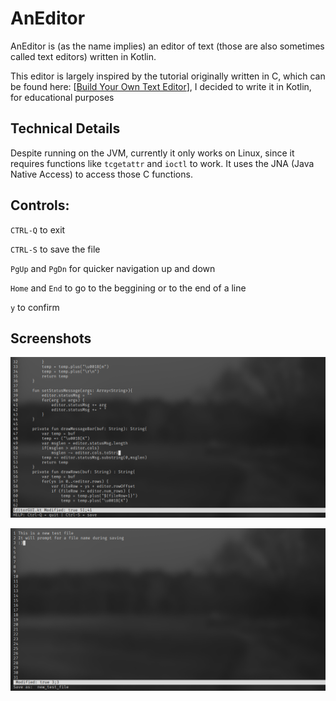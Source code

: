 # AnEditor

AnEditor is (as the name implies) an editor of text (those are also sometimes called text editors) written in Kotlin. 

This editor is largely inspired by the tutorial originally written in C, which can be found here: [[Build Your Own Text Editor](https://viewsourcecode.org/snaptoken/kilo/index.html)], I decided to write it in Kotlin, for educational purposes

## Technical Details

Despite running on the JVM, currently it only works on Linux, since it requires functions like `tcgetattr` and `ioctl`  to work. It uses the JNA (Java Native Access) to access those C functions.

## Controls:

`CTRL-Q` to exit

`CTRL-S` to save the file

`PgUp` and `PgDn` for quicker navigation up and down

`Home` and `End` to go to the beggining or to the end of a line

`y` to confirm

## Screenshots

![](assets/2025-03-17-22-34-20-image.png)

![](assets/2025-03-17-22-37-27-image.png)

